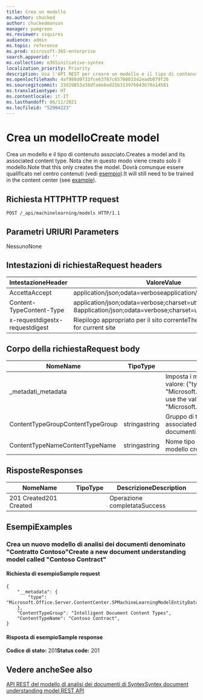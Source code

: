 ```yaml
---
title: Crea un modello
ms.author: chucked
author: chuckedmonson
manager: pamgreen
ms.reviewer: ssquires
audience: admin
ms.topic: reference
ms.prod: microsoft-365-enterprise
search.appverid: ''
ms.collection: m365initiative-syntex
localization_priority: Priority
description: Usa l'API REST per creare un modello e il tipo di contenuto associato.
ms.openlocfilehash: 4af980d0733fce63767c6570003342eadb079f26
ms.sourcegitcommit: 33d19853a38dfa4e6ed21b313976643670a14581
ms.translationtype: HT
ms.contentlocale: it-IT
ms.lasthandoff: 06/11/2021
ms.locfileid: "52904223"
---
```

# <a name="create-model"></a><span data-ttu-id="3d051-103">Crea un modello</span><span class="sxs-lookup"><span data-stu-id="3d051-103">Create model</span></span>

<span data-ttu-id="3d051-104">Crea un modello e il tipo di contenuto associato.</span><span class="sxs-lookup"><span data-stu-id="3d051-104">Creates a model and its associated content type.</span></span> <span data-ttu-id="3d051-105">Nota che in questo modo viene creato solo il modello.</span><span class="sxs-lookup"><span data-stu-id="3d051-105">Note that this only creates the model.</span></span> <span data-ttu-id="3d051-106">Dovrà comunque essere qualificato nel centro contenuti (vedi [esempio](rest-createmodel-method.md#examples)).</span><span class="sxs-lookup"><span data-stu-id="3d051-106">It will still need to be trained in the content center (see [example](rest-createmodel-method.md#examples)).</span></span>

## <a name="http-request"></a><span data-ttu-id="3d051-107">Richiesta HTTP</span><span class="sxs-lookup"><span data-stu-id="3d051-107">HTTP request</span></span>

```
POST /_api/machinelearning/models HTTP/1.1
```
## <a name="uri-parameters"></a><span data-ttu-id="3d051-108">Parametri URI</span><span class="sxs-lookup"><span data-stu-id="3d051-108">URI Parameters</span></span>

<span data-ttu-id="3d051-109">Nessuno</span><span class="sxs-lookup"><span data-stu-id="3d051-109">None</span></span>

## <a name="request-headers"></a><span data-ttu-id="3d051-110">Intestazioni di richiesta</span><span class="sxs-lookup"><span data-stu-id="3d051-110">Request headers</span></span>

| <span data-ttu-id="3d051-111">Intestazione</span><span class="sxs-lookup"><span data-stu-id="3d051-111">Header</span></span> | <span data-ttu-id="3d051-112">Valore</span><span class="sxs-lookup"><span data-stu-id="3d051-112">Value</span></span> |
|--------|-------|
|<span data-ttu-id="3d051-113">Accetta</span><span class="sxs-lookup"><span data-stu-id="3d051-113">Accept</span></span>|<span data-ttu-id="3d051-114">application/json;odata=verbose</span><span class="sxs-lookup"><span data-stu-id="3d051-114">application/json;odata=verbose</span></span>|
|<span data-ttu-id="3d051-115">Content-Type</span><span class="sxs-lookup"><span data-stu-id="3d051-115">Content-Type</span></span>|<span data-ttu-id="3d051-116">application/json;odata=verbose;charset=utf-8</span><span class="sxs-lookup"><span data-stu-id="3d051-116">application/json;odata=verbose;charset=utf-8</span></span>|
|<span data-ttu-id="3d051-117">x-requestdigest</span><span class="sxs-lookup"><span data-stu-id="3d051-117">x-requestdigest</span></span>|<span data-ttu-id="3d051-118">Riepilogo appropriato per il sito corrente</span><span class="sxs-lookup"><span data-stu-id="3d051-118">The appropriate digest for current site</span></span>|

## <a name="request-body"></a><span data-ttu-id="3d051-119">Corpo della richiesta</span><span class="sxs-lookup"><span data-stu-id="3d051-119">Request body</span></span>

|<span data-ttu-id="3d051-120">Nome</span><span class="sxs-lookup"><span data-stu-id="3d051-120">Name</span></span>    |<span data-ttu-id="3d051-121">Tipo</span><span class="sxs-lookup"><span data-stu-id="3d051-121">Type</span></span>   |<span data-ttu-id="3d051-122">Descrizione</span><span class="sxs-lookup"><span data-stu-id="3d051-122">Description</span></span> |
|--------|-------|------------|
|<span data-ttu-id="3d051-123">_metadati</span><span class="sxs-lookup"><span data-stu-id="3d051-123">_metadata</span></span>|  |<span data-ttu-id="3d051-124">Imposta i metadati dell'oggetto in SPO.</span><span class="sxs-lookup"><span data-stu-id="3d051-124">Set the object meta on the SPO.</span></span> <span data-ttu-id="3d051-125">Usa sempre il valore: {"type": "Microsoft.Office.Server.ContentCenter.SPMachineLearningModelEntityData"}.</span><span class="sxs-lookup"><span data-stu-id="3d051-125">Always use the value: {"type": "Microsoft.Office.Server.ContentCenter.SPMachineLearningModelEntityData"}.</span></span> |
|<span data-ttu-id="3d051-126">ContentTypeGroup</span><span class="sxs-lookup"><span data-stu-id="3d051-126">ContentTypeGroup</span></span>|<span data-ttu-id="3d051-127">stringa</span><span class="sxs-lookup"><span data-stu-id="3d051-127">string</span></span>|<span data-ttu-id="3d051-128">Gruppo di tipi di contenuto associato al modello.</span><span class="sxs-lookup"><span data-stu-id="3d051-128">The associated content type group associated with the model.</span></span> <span data-ttu-id="3d051-129">Per impostazione predefinita, "Tipi di contenuto dei documenti intelligenti".</span><span class="sxs-lookup"><span data-stu-id="3d051-129">Defaulted to "Intelligent Document Content Types".</span></span>|
|<span data-ttu-id="3d051-130">ContentTypeName</span><span class="sxs-lookup"><span data-stu-id="3d051-130">ContentTypeName</span></span>|<span data-ttu-id="3d051-131">stringa</span><span class="sxs-lookup"><span data-stu-id="3d051-131">string</span></span>|<span data-ttu-id="3d051-132">Nome tipo di contenuto associato.</span><span class="sxs-lookup"><span data-stu-id="3d051-132">The associated content type name.</span></span> <span data-ttu-id="3d051-133">Il file del modello creato avrà lo stesso nome.</span><span class="sxs-lookup"><span data-stu-id="3d051-133">The created model file will have the same name.</span></span>|

## <a name="responses"></a><span data-ttu-id="3d051-134">Risposte</span><span class="sxs-lookup"><span data-stu-id="3d051-134">Responses</span></span>

| <span data-ttu-id="3d051-135">Nome</span><span class="sxs-lookup"><span data-stu-id="3d051-135">Name</span></span>   | <span data-ttu-id="3d051-136">Tipo</span><span class="sxs-lookup"><span data-stu-id="3d051-136">Type</span></span>  | <span data-ttu-id="3d051-137">Descrizione</span><span class="sxs-lookup"><span data-stu-id="3d051-137">Description</span></span>|
|--------|-------|------------|
|<span data-ttu-id="3d051-138">201 Created</span><span class="sxs-lookup"><span data-stu-id="3d051-138">201 Created</span></span>| |<span data-ttu-id="3d051-139">Operazione completata</span><span class="sxs-lookup"><span data-stu-id="3d051-139">Success</span></span>|

## <a name="examples"></a><span data-ttu-id="3d051-140">Esempi</span><span class="sxs-lookup"><span data-stu-id="3d051-140">Examples</span></span>

### <a name="create-a-new-document-understanding-model-called-contoso-contract"></a><span data-ttu-id="3d051-141">Crea un nuovo modello di analisi dei documenti denominato "Contratto Contoso"</span><span class="sxs-lookup"><span data-stu-id="3d051-141">Create a new document understanding model called "Contoso Contract"</span></span>

#### <a name="sample-request"></a><span data-ttu-id="3d051-142">Richiesta di esempio</span><span class="sxs-lookup"><span data-stu-id="3d051-142">Sample request</span></span>

```
{
    "__metadata": {
        "type": "Microsoft.Office.Server.ContentCenter.SPMachineLearningModelEntityData"
    },
    "ContentTypeGroup": "Intelligent Document Content Types",
    "ContentTypeName": "Contoso Contract",
}
```

#### <a name="sample-response"></a><span data-ttu-id="3d051-143">Risposta di esempio</span><span class="sxs-lookup"><span data-stu-id="3d051-143">Sample response</span></span>

<span data-ttu-id="3d051-144">**Codice di stato:** 201</span><span class="sxs-lookup"><span data-stu-id="3d051-144">**Status code:** 201</span></span>

## <a name="see-also"></a><span data-ttu-id="3d051-145">Vedere anche</span><span class="sxs-lookup"><span data-stu-id="3d051-145">See also</span></span>

[<span data-ttu-id="3d051-146">API REST del modello di analisi dei documenti di Syntex</span><span class="sxs-lookup"><span data-stu-id="3d051-146">Syntex document understanding model REST API</span></span>](syntex-model-rest-api.md)
